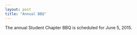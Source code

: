 ```yaml
---
layout: post
title: "Annual BBQ"
---
```


The annual Student Chapter BBQ is scheduled for June 5, 2015.
